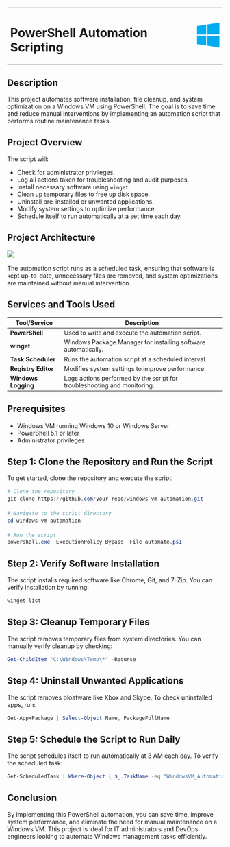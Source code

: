 <table>
  <tr>
    <td><h1> PowerShell Automation Scripting </h1></td>
    <td>
      <p align="right">
        <img src="https://raw.githubusercontent.com/devicons/devicon/master/icons/windows8/windows8-original.svg" alt="Windows" width="60" height="60"/> 
      </p>
    </td>
  </tr>
</table>

## Description

This project automates software installation, file cleanup, and system optimization on a Windows VM using PowerShell. The goal is to save time and reduce manual interventions by implementing an automation script that performs routine maintenance tasks.




## Project Overview

The script will:
- Check for administrator privileges.
- Log all actions taken for troubleshooting and audit purposes.
- Install necessary software using `winget`.
- Clean up temporary files to free up disk space.
- Uninstall pre-installed or unwanted applications.
- Modify system settings to optimize performance.
- Schedule itself to run automatically at a set time each day.

## Project Architecture

<img src="https://github.com/user-attachments/assets/windows-automation-architecture.png" />

The automation script runs as a scheduled task, ensuring that software is kept up-to-date, unnecessary files are removed, and system optimizations are maintained without manual intervention.

## Services and Tools Used

| **Tool/Service**       | **Description**                                                                 |
|-------------------------|-------------------------------------------------------------------------------|
| **PowerShell**         | Used to write and execute the automation script.                              |
| **winget**             | Windows Package Manager for installing software automatically.                |
| **Task Scheduler**     | Runs the automation script at a scheduled interval.                           |
| **Registry Editor**    | Modifies system settings to improve performance.                              |
| **Windows Logging**    | Logs actions performed by the script for troubleshooting and monitoring.      |

## Prerequisites

- Windows VM running Windows 10 or Windows Server
- PowerShell 5.1 or later
- Administrator privileges

## Step 1: Clone the Repository and Run the Script

To get started, clone the repository and execute the script:

```powershell
# Clone the repository
git clone https://github.com/your-repo/windows-vm-automation.git

# Navigate to the script directory
cd windows-vm-automation

# Run the script
powershell.exe -ExecutionPolicy Bypass -File automate.ps1
```

## Step 2: Verify Software Installation

The script installs required software like Chrome, Git, and 7-Zip. You can verify installation by running:

```powershell
winget list
```

## Step 3: Cleanup Temporary Files

The script removes temporary files from system directories. You can manually verify cleanup by checking:

```powershell
Get-ChildItem "C:\Windows\Temp\*" -Recurse
```

## Step 4: Uninstall Unwanted Applications

The script removes bloatware like Xbox and Skype. To check uninstalled apps, run:

```powershell
Get-AppxPackage | Select-Object Name, PackageFullName
```

## Step 5: Schedule the Script to Run Daily

The script schedules itself to run automatically at 3 AM each day. To verify the scheduled task:

```powershell
Get-ScheduledTask | Where-Object { $_.TaskName -eq "WindowsVM_Automation" }
```

## Conclusion

By implementing this PowerShell automation, you can save time, improve system performance, and eliminate the need for manual maintenance on a Windows VM. This project is ideal for IT administrators and DevOps engineers looking to automate Windows management tasks efficiently.
